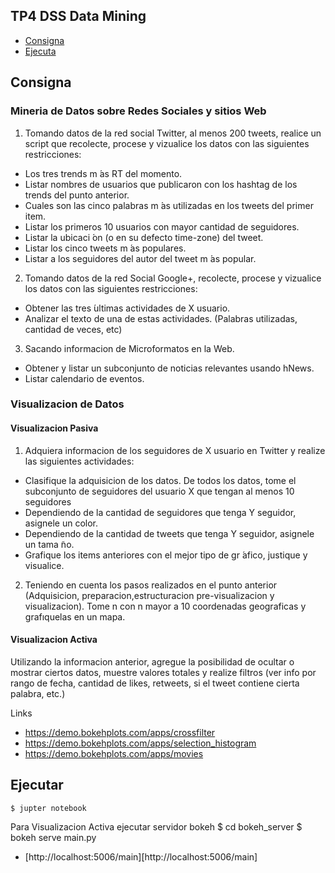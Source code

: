 ## TP4 DSS Data Mining ##

  - [Consigna](#consigna)
  - [Ejecuta](#Ejecutar)

## Consigna ##
### Mineria de Datos sobre Redes Sociales y sitios Web ###

1. Tomando datos de la red social Twitter, al menos 200 tweets, realice un script que
recolecte, procese y vizualice los datos con las siguientes restricciones:
  - Los tres trends m ́as RT del momento.
  - Listar nombres de usuarios que publicaron con los hashtag de los trends del punto anterior.
  - Cuales son las cinco palabras m ́as utilizadas en los tweets del primer item.
  - Listar los primeros 10 usuarios con mayor cantidad de seguidores.
  - Listar la ubicaci ́on (o en su defecto time-zone) del tweet.
  - Listar los cinco tweets m ́as populares.
  - Listar a los seguidores del autor del tweet m ́as popular.
 
2. Tomando datos de la red Social Google+, recolecte, procese y vizualice los datos con las siguientes restricciones:
  - Obtener las tres  ́ultimas actividades de X usuario.
  - Analizar el texto de una de estas actividades. (Palabras utilizadas, cantidad de veces, etc)

3. Sacando informacion de Microformatos en la Web.
  - Obtener y listar un subconjunto de noticias relevantes usando hNews.
  - Listar calendario de eventos.

### Visualizacion de Datos ###

#### Visualizacion Pasiva ####

1. Adquiera informacion de los seguidores de X usuario en Twitter y realize las siguientes actividades:
  - Clasifique la adquisicion de los datos. De todos los datos, tome el subconjunto de seguidores del usuario X que tengan al menos 10 seguidores
  - Dependiendo de la cantidad de seguidores que tenga Y seguidor, asignele un color.
  - Dependiendo de la cantidad de tweets que tenga Y seguidor, asignele un tama ̃no.
  - Grafique los items anteriores con el mejor tipo de gr ́afico, justique y visualice.

2. Teniendo en cuenta los pasos realizados en el punto anterior (Adquisicion, preparacion,estructuracion pre-visualizacion y visualizacion). Tome n con n mayor a 10 coordenadas geograficas y grafıquelas en un mapa.

#### Visualizacion Activa ####
Utilizando la informacion anterior, agregue la posibilidad de ocultar o mostrar ciertos datos, muestre valores totales y realize filtros (ver info por rango de fecha, cantidad de likes, retweets, si el tweet contiene cierta palabra, etc.)

Links
  - https://demo.bokehplots.com/apps/crossfilter
  - https://demo.bokehplots.com/apps/selection_histogram
  - https://demo.bokehplots.com/apps/movies

## Ejecutar ##

    $ jupter notebook

Para Visualizacion Activa ejecutar servidor bokeh
    $ cd bokeh_server
    $ bokeh serve main.py

  - [http://localhost:5006/main][http://localhost:5006/main]



